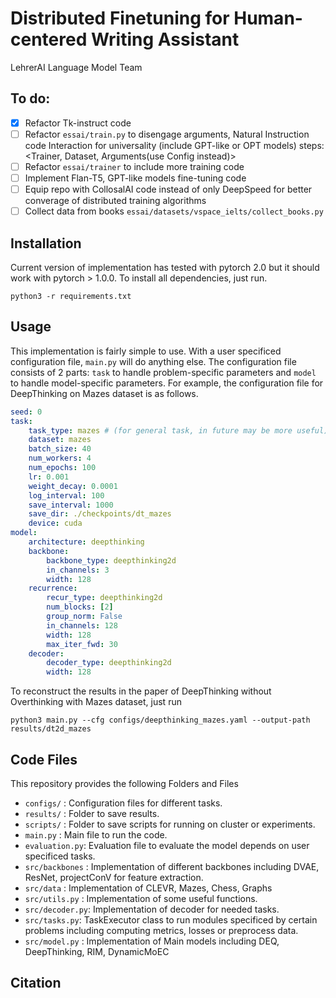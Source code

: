 # Distributed Finetuning for Human-centered Writing Assistant
LehrerAI Language Model Team

## To do:
- [x] Refactor Tk-instruct code
- [ ] Refactor `essai/train.py` to disengage arguments, Natural Instruction code Interaction for universality (include GPT-like or OPT models) steps: <Trainer, Dataset, Arguments(use Config instead)>
- [ ] Refactor `essai/trainer` to include more training code
- [ ] Implement Flan-T5, GPT-like models fine-tuning code
- [ ] Equip repo with CollosalAI code instead of only DeepSpeed for better converage of distributed training algorithms
- [ ] Collect data from books `essai/datasets/vspace_ielts/collect_books.py`

## Installation
Current version of implementation has tested with pytorch 2.0 but it should work with pytorch > 1.0.0. To install all dependencies, just run.
```
python3 -r requirements.txt
```

## Usage
This implementation is fairly simple to use. With a user specificed configuration file, `main.py` will do anything else. The configuration file consists of 2 parts: 
`task` to handle problem-specific parameters and `model` to handle model-specific parameters. For example, the configuration file for DeepThinking on Mazes dataset is as follows.

```yaml
seed: 0
task: 
    task_type: mazes # (for general task, in future may be more useful)
    dataset: mazes
    batch_size: 40
    num_workers: 4
    num_epochs: 100
    lr: 0.001
    weight_decay: 0.0001
    log_interval: 100
    save_interval: 1000
    save_dir: ./checkpoints/dt_mazes
    device: cuda
model:
    architecture: deepthinking
    backbone:
        backbone_type: deepthinking2d
        in_channels: 3
        width: 128
    recurrence:
        recur_type: deepthinking2d
        num_blocks: [2]
        group_norm: False
        in_channels: 128
        width: 128
        max_iter_fwd: 30
    decoder:
        decoder_type: deepthinking2d
        width: 128
```
To reconstruct the results in the paper of DeepThinking without Overthinking with Mazes dataset, just run
```
python3 main.py --cfg configs/deepthinking_mazes.yaml --output-path results/dt2d_mazes
```
## Code Files
This repository provides the following Folders and Files
- `configs/` : Configuration files for different tasks.
- `results/` : Folder to save results.
- `scripts/` : Folder to save scripts for running on cluster or experiments.
- `main.py` : Main file to run the code.
- `evaluation.py`: Evaluation file to evaluate the model depends on user specificed tasks.
- `src/backbones` : Implementation of different backbones including DVAE, ResNet, projectConV for feature extraction.
- `src/data` : Implementation of CLEVR, Mazes, Chess, Graphs
- `src/utils.py` : Implementation of some useful functions.
- `src/decoder.py`: Implementation of decoder for needed tasks.
- `src/tasks.py`: TaskExecutor class to run modules specificed by certain problems including computing metrics, losses or preprocess data.
- `src/model.py` : Implementation of Main models including DEQ, DeepThinking, RIM, DynamicMoEC


## Citation
```bibtex

```
